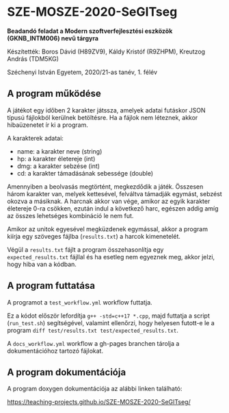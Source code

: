 # SZE-MOSZE-2020-SeGITseg
**Beadandó feladat a Modern szoftverfejlesztési eszközök (GKNB_INTM006) nevű tárgyra**

Készítették: Boros Dávid (H89ZV9), Káldy Kristóf (R9ZHPM), Kreutzog András (TDM5KG)

Széchenyi István Egyetem, 2020/21-as tanév, 1. félév

## A program működése

A játékot egy időben 2 karakter játssza, amelyek adatai futáskor JSON típusú fájlokból kerülnek betöltésre. Ha a fájlok nem léteznek, akkor hibaüzenetet ír ki a program. 

A karakterek adatai:
- name: a karakter neve (string)
- hp: a karakter életereje (int)
- dmg: a karakter sebzése (int)
- cd: a karakter támadásának sebessége (double)

Amennyiben a beolvasás megtörtént, megkezdődik a játék. Összesen három karakter van, melyek kettesével, felváltva támadják egymást, sebzést okozva a másiknak. A harcnak akkor van vége, amikor az egyik karakter életereje 0-ra csökken, ezután indul a következő harc, egészen addig amíg az összes lehetséges kombináció le nem fut.

Amikor az unitok egyesével megküzdenek egymással, akkor a program kiírja egy szöveges fájlba (`results.txt`) a harcok kimenetelét.

Végül a `results.txt` fájlt a program összehasonlítja egy `expected_results.txt` fájllal és ha esetleg nem egyeznek meg, akkor jelzi, hogy hiba van a kódban.

## A program futtatása

A programot a `test_workflow.yml` workflow futtatja.

Ez a kódot először lefordítja `g++ -std=c++17 *.cpp`, majd futtatja a script (`run_test.sh`) segítségével, valamint ellenőrzi, hogy helyesen futott-e le a program `diff test/results.txt test/expected_results.txt`. 

A `docs_workflow.yml` workflow a gh-pages branchen tárolja a dokumentációhoz tartozó fájlokat.

## A program dokumentációja

A program doxygen dokumentációja az alábbi linken található:

https://teaching-projects.github.io/SZE-MOSZE-2020-SeGITseg/
